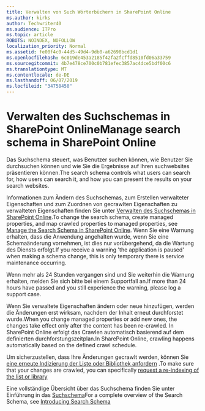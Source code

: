 ```yaml
---
title: Verwalten von Such Wörterbüchern in SharePoint Online
ms.author: kirks
author: Techwriter40
ms.audience: ITPro
ms.topic: article
ROBOTS: NOINDEX, NOFOLLOW
localization_priority: Normal
ms.assetid: fe00f4c0-44d5-49d4-9db0-a62698bcd1d1
ms.openlocfilehash: 6c019de453a2185f42fa2fcffd8510fd06a33759
ms.sourcegitcommit: 4b7e478ce700c0b781efec3857ac4dce5bdf00c6
ms.translationtype: MT
ms.contentlocale: de-DE
ms.lasthandoff: 06/07/2019
ms.locfileid: "34758450"
---
```

# <a name="manage-search-schema-in-sharepoint-online"></a><span data-ttu-id="8318b-102">Verwalten des Suchschemas in SharePoint Online</span><span class="sxs-lookup"><span data-stu-id="8318b-102">Manage search schema in SharePoint Online</span></span>

<span data-ttu-id="8318b-103">Das Suchschema steuert, was Benutzer suchen können, wie Benutzer Sie durchsuchen können und wie Sie die Ergebnisse auf Ihren suchwebsites präsentieren können.</span><span class="sxs-lookup"><span data-stu-id="8318b-103">The search schema controls what users can search for, how users can search it, and how you can present the results on your search websites.</span></span> 

<span data-ttu-id="8318b-104">Informationen zum Ändern des Suchschemas, zum Erstellen verwalteter Eigenschaften und zum Zuordnen von gecrawlten Eigenschaften zu verwalteten Eigenschaften finden Sie unter [Verwalten des Suchschemas in SharePoint Online](https://docs.microsoft.com/sharepoint/manage-search-schema).</span><span class="sxs-lookup"><span data-stu-id="8318b-104">To change the search schema, create managed properties, and map crawled properties to managed properties, see [Manage the Search Schema in SharePoint Online](https://docs.microsoft.com/sharepoint/manage-search-schema).</span></span> <span data-ttu-id="8318b-105">Wenn Sie eine Warnung erhalten, dass die Anwendung angehalten wurde, wenn Sie eine Schemaänderung vornehmen, ist dies nur vorübergehend, da die Wartung des Diensts erfolgt.</span><span class="sxs-lookup"><span data-stu-id="8318b-105">If you receive a warning 'the application is paused' when making a schema change, this is only temporary there is service maintenance occurring.</span></span> 

<span data-ttu-id="8318b-106">Wenn mehr als 24 Stunden vergangen sind und Sie weiterhin die Warnung erhalten, melden Sie sich bitte bei einem Supportfall an.</span><span class="sxs-lookup"><span data-stu-id="8318b-106">If more than 24 hours have passed and you still experience the warning, please log a support case.</span></span>

<span data-ttu-id="8318b-107">Wenn Sie verwaltete Eigenschaften ändern oder neue hinzufügen, werden die Änderungen erst wirksam, nachdem der Inhalt erneut durchforstet wurde.</span><span class="sxs-lookup"><span data-stu-id="8318b-107">When you change managed properties or add new ones, the changes take effect only after the content has been re-crawled.</span></span> <span data-ttu-id="8318b-108">In SharePoint Online erfolgt das Crawlen automatisch basierend auf dem definierten durchforstungszeitplan.</span><span class="sxs-lookup"><span data-stu-id="8318b-108">In SharePoint Online, crawling happens automatically based on the defined crawl schedule.</span></span>

<span data-ttu-id="8318b-109">Um sicherzustellen, dass Ihre Änderungen gecrawlt werden, können Sie [eine erneute Indizierung der Liste oder Bibliothek anfordern](https://docs.microsoft.com/sharepoint/manage-search-schema#request-re-indexing-of-a-document-library-or-list) .</span><span class="sxs-lookup"><span data-stu-id="8318b-109">To make sure that your changes are crawled, you can specifically [request a re-indexing of the list or library](https://docs.microsoft.com/sharepoint/manage-search-schema#request-re-indexing-of-a-document-library-or-list)</span></span> 

<span data-ttu-id="8318b-110">Eine vollständige Übersicht über das Suchschema finden Sie unter Einführung in das [Suchschema](https://blogs.technet.microsoft.com/tothesharepoint/2012/11/25/introducing-search-schema-for-sharepoint-2013/)</span><span class="sxs-lookup"><span data-stu-id="8318b-110">For a complete overview of the Search Schema, see [Introducing Search Schema](https://blogs.technet.microsoft.com/tothesharepoint/2012/11/25/introducing-search-schema-for-sharepoint-2013/)</span></span> 

